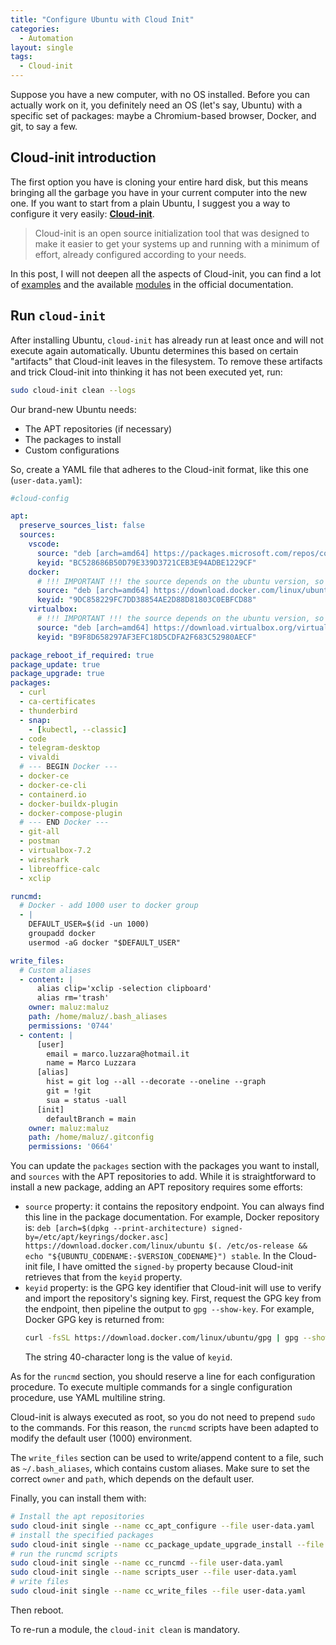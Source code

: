 ```yaml
---
title: "Configure Ubuntu with Cloud Init"
categories:
  - Automation
layout: single
tags:
  - Cloud-init
---
```


Suppose you have a new computer, with no OS installed. Before you can actually work on it, you definitely need an OS (let's say, Ubuntu) with a specific set of packages: maybe a Chromium-based browser, Docker, and git, to say a few.

## Cloud-init introduction

The first option you have is cloning your entire hard disk, but this means bringing all the garbage you have in your current computer into the new one. If you want to start from a plain Ubuntu, I suggest you a way to configure it very easily: [**Cloud-init**](https://cloudinit.readthedocs.io/en/latest/explanation/introduction.html). 

> Cloud-init is an open source initialization tool that was designed to make it easier to get your systems up and running with a minimum of effort, already configured according to your needs.

In this post, I will not deepen all the aspects of Cloud-init, you can find a lot of [examples](https://cloudinit.readthedocs.io/en/latest/reference/examples.html) and the available [modules](https://cloudinit.readthedocs.io/en/latest/reference/modules.html) in the official documentation.

## Run `cloud-init`

After installing Ubuntu, `cloud-init` has already run at least once and will not execute again automatically. Ubuntu determines this based on certain "artifacts" that Cloud-init leaves in the filesystem. To remove these artifacts and trick Cloud-init into thinking it has not been executed yet, run:

```bash
sudo cloud-init clean --logs
```

Our brand-new Ubuntu needs:

- The APT repositories (if necessary)
- The packages to install
- Custom configurations

So, create a YAML file that adheres to the Cloud-init format, like this one (`user-data.yaml`):

```yaml
#cloud-config

apt:
  preserve_sources_list: false
  sources:
    vscode:
      source: "deb [arch=amd64] https://packages.microsoft.com/repos/code stable main"
      keyid: "BC528686B50D79E339D3721CEB3E94ADBE1229CF"
    docker:
      # !!! IMPORTANT !!! the source depends on the ubuntu version, so must be changed on a new major version
      source: "deb [arch=amd64] https://download.docker.com/linux/ubuntu noble stable"
      keyid: "9DC858229FC7DD38854AE2D88D81803C0EBFCD88"
    virtualbox:
      # !!! IMPORTANT !!! the source depends on the ubuntu version, so must be changed on a new major version
      source: "deb [arch=amd64] https://download.virtualbox.org/virtualbox/debian noble contrib"
      keyid: "B9F8D658297AF3EFC18D5CDFA2F683C52980AECF"

package_reboot_if_required: true
package_update: true
package_upgrade: true
packages:
  - curl
  - ca-certificates
  - thunderbird
  - snap:
    - [kubectl, --classic]
  - code
  - telegram-desktop
  - vivaldi
  # --- BEGIN Docker ---
  - docker-ce 
  - docker-ce-cli 
  - containerd.io
  - docker-buildx-plugin
  - docker-compose-plugin
  # --- END Docker ---
  - git-all
  - postman
  - virtualbox-7.2
  - wireshark
  - libreoffice-calc
  - xclip

runcmd:
  # Docker - add 1000 user to docker group
  - |
    DEFAULT_USER=$(id -un 1000)
    groupadd docker 
    usermod -aG docker "$DEFAULT_USER"

write_files:
  # Custom aliases
  - content: |
      alias clip='xclip -selection clipboard'
      alias rm='trash'
    owner: maluz:maluz
    path: /home/maluz/.bash_aliases
    permissions: '0744'
  - content: |
      [user]
      	email = marco.luzzara@hotmail.it
      	name = Marco Luzzara
      [alias]
      	hist = git log --all --decorate --oneline --graph
      	git = !git
      	sua = status -uall
      [init]
      	defaultBranch = main
    owner: maluz:maluz
    path: /home/maluz/.gitconfig
    permissions: '0664'
```

You can update the `packages` section with the packages you want to install, and `sources` with the APT repositories to add. While it is straightforward to install a new package, adding an APT repository requires some efforts:

- `source` property: it contains the repository endpoint. You can always find this line in the package documentation. For example, Docker repository is: `deb [arch=$(dpkg --print-architecture) signed-by=/etc/apt/keyrings/docker.asc] https://download.docker.com/linux/ubuntu $(. /etc/os-release && echo "${UBUNTU_CODENAME:-$VERSION_CODENAME}") stable`. In the Cloud-init file, I have omitted the `signed-by` property because Cloud-init retrieves that from the `keyid` property.
- `keyid` property: is the GPG key identifier that Cloud-init will use to verify and import the repository's signing key. First, request the GPG key from the endpoint, then pipeline the output to `gpg --show-key`. For example, Docker GPG key is returned from:
    ```bash
    curl -fsSL https://download.docker.com/linux/ubuntu/gpg | gpg --show-key
    ```
    The string 40-character long is the value of `keyid`.

As for the `runcmd` section, you should reserve a line for each configuration procedure. To execute multiple commands for a single configuration procedure, use YAML multiline string. 

Cloud-init is always executed as root, so you do not need to prepend `sudo` to the commands. For this reason, the `runcmd` scripts have been adapted to modify the default user (1000) environment.

The `write_files` section can be used to write/append content to a file, such as `~/.bash_aliases`, which contains custom aliases. Make sure to set the correct `owner` and `path`, which depends on the default user.

Finally, you can install them with:

```bash
# Install the apt repositories
sudo cloud-init single --name cc_apt_configure --file user-data.yaml
# install the specified packages
sudo cloud-init single --name cc_package_update_upgrade_install --file user-data.yaml
# run the runcmd scripts
sudo cloud-init single --name cc_runcmd --file user-data.yaml
sudo cloud-init single --name scripts_user --file user-data.yaml
# write files
sudo cloud-init single --name cc_write_files --file user-data.yaml
```

Then reboot.

To re-run a module, the `cloud-init clean` is mandatory.

<script>
  Array.from(document.links)
    .filter(link => link.hostname != window.location.hostname)
    .forEach(link => link.target = '_blank');
</script>